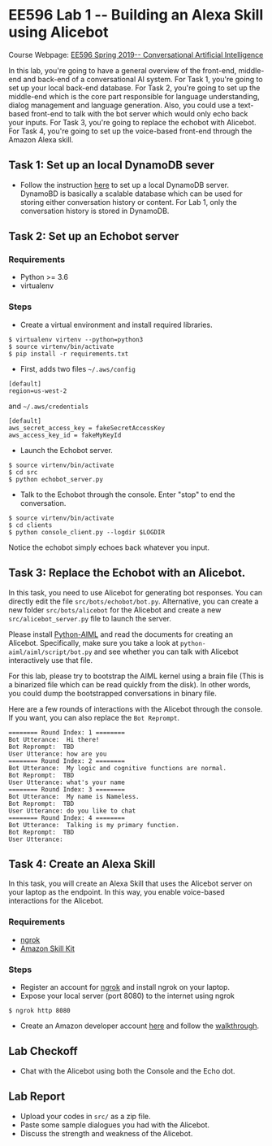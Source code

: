 # EE596 Lab 1 -- Building an Alexa Skill using Alicebot

Course Webpage: [EE596 Spring 2019-- Conversational Artificial Intelligence](https://hao-cheng.github.io/ee596_spr2019/)

In this lab, you're going to have a general overview of the front-end, middle-end and back-end of a conversational AI system.
For Task 1, you're going to set up your local back-end database.
For Task 2, you're going to set up the middle-end which is the core part responsible for language understanding, dialog management and language generation.
Also, you could use a text-based front-end to talk with the bot server which would only echo back your inputs.
For Task 3, you're going to replace the echobot with Alicebot.
For Task 4, you're going to set up the voice-based front-end through the Amazon Alexa skill.

## Task 1: Set up an local DynamoDB sever 
- Follow the instruction [here](https://docs.aws.amazon.com/amazondynamodb/latest/developerguide/DynamoDBLocal.DownloadingAndRunning.html) to set up a local DynamoDB server.
DynamoBD is basically a scalable database which can be used for storing either conversation history or content.
For Lab 1, only the conversation history is stored in DynamoDB.


## Task 2: Set up an Echobot server
### Requirements
* Python >= 3.6
* virtualenv

### Steps
* Create a virtual environment and install required libraries.
```
$ virtualenv virtenv --python=python3
$ source virtenv/bin/activate
$ pip install -r requirements.txt
```

* First, adds two files `~/.aws/config`
```
[default]
region=us-west-2
```
and `~/.aws/credentials`
```
[default]
aws_secret_access_key = fakeSecretAccessKey
aws_access_key_id = fakeMyKeyId

```

* Launch the Echobot server.
```
$ source virtenv/bin/activate
$ cd src
$ python echobot_server.py
```

* Talk to the Echobot through the console. Enter "stop" to end the conversation.
```
$ source virtenv/bin/activate
$ cd clients
$ python console_client.py --logdir $LOGDIR
```
Notice the echobot simply echoes back whatever you input.

## Task 3: Replace the Echobot with an Alicebot.
In this task, you need to use Alicebot for generating bot responses.
You can directly edit the file `src/bots/echobot/bot.py`. 
Alternative, you can create a new folder `src/bots/alicebot` for the Alicebot and create a new `src/alicebot_server.py` file to
launch the server.

Please install [Python-AIML](https://github.com/paulovn/python-aiml) and read the documents for creating an Alicebot.
Specifically, make sure you take a look at
```python-aiml/aiml/script/bot.py```
and see whether you can talk with Alicebot interactively use that file.

For this lab, please try to bootstrap the AIML kernel using a brain file (This
is a binarized file which can be read quickly from the disk). In other words, you
could dump the bootstrapped conversations in binary file.

Here are a few rounds of interactions with the Alicebot through the console.
If you want, you can also replace the `Bot Reprompt`.
```
======== Round Index: 1 ========
Bot Utterance:  Hi there!
Bot Reprompt:  TBD
User Utterance: how are you
======== Round Index: 2 ========
Bot Utterance:  My logic and cognitive functions are normal.
Bot Reprompt:  TBD
User Utterance: what's your name
======== Round Index: 3 ========
Bot Utterance:  My name is Nameless.
Bot Reprompt:  TBD
User Utterance: do you like to chat
======== Round Index: 4 ========
Bot Utterance:  Talking is my primary function.
Bot Reprompt:  TBD
User Utterance: 
```

## Task 4: Create an Alexa Skill
In this task, you will create an Alexa Skill that uses the Alicebot server on your laptop as the endpoint.
In this way, you enable voice-based interactions for the Alicebot.

### Requirements
* [ngrok](https://ngrok.com/)
* [Amazon Skill Kit](https://developer.amazon.com/alexa-skills-kit)

### Steps
- Register an account for [ngrok](https://ngrok.com) and install ngrok on your laptop.
- Expose your local server (port 8080) to the internet using ngrok
```
$ ngrok http 8080
```
- Create an Amazon developer account [here](https://developer.amazon.com/) and follow the [walkthrough](https://hao-cheng.github.io/ee596_spr2019/slides/lab_1-walkthrough.pdf).

## Lab Checkoff
* Chat with the Alicebot using both the Console and the Echo dot.

## Lab Report
* Upload your codes in `src/` as a zip file.
* Paste some sample dialogues you had with the Alicebot.
* Discuss the strength and weakness of the Alicebot.

